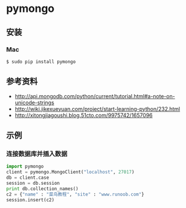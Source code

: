 # pymongo

## 安装

### Mac

```
$ sudo pip install pymongo
```


## 参考资料

- http://api.mongodb.com/python/current/tutorial.html#a-note-on-unicode-strings
- http://wiki.jikexueyuan.com/project/start-learning-python/232.html
- http://xitongjiagoushi.blog.51cto.com/9975742/1657096


## 示例

### 连接数据库并插入数据

```python
import pymongo
client = pymongo.MongoClient("localhost", 27017)
db = client.case
session = db.session
print db.collection_names()
c2 = {"name" : "菜鸟教程", "site" : "www.runoob.com"}
session.insert(c2)
```

